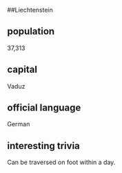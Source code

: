##Liechtenstein
## population
37,313

## capital
Vaduz
 
## official language
German

## interesting trivia
Can be traversed on foot within a day.


